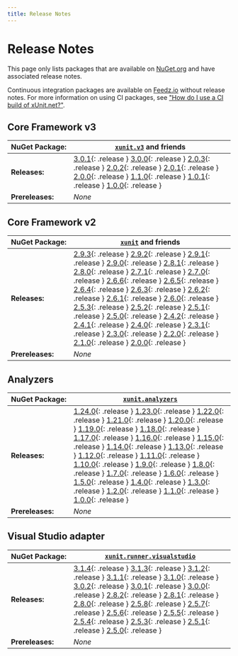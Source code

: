 ```yaml
---
title: Release Notes
---
```


# Release Notes

This page only lists packages that are available on [NuGet.org](https://www.nuget.org/profiles/xunit) and have associated release notes.

Continuous integration packages are available on [Feedz.io](https://feedz.io/org/xunit/repository/xunit/search) without release notes. For more information on using CI packages, see ["How do I use a CI build of xUnit.net?"](/docs/using-ci-builds).

## Core Framework v3

| NuGet&nbsp;Package: | [`xunit.v3`](https://www.nuget.org/packages/xunit.v3) and friends
| ------------------- | -----
| **Releases:**       | [3.0.1](/releases/v3/3.0.1){: .release } [3.0.0](/releases/v3/3.0.0){: .release } [2.0.3](/releases/v3/2.0.3){: .release } [2.0.2](/releases/v3/2.0.2){: .release } [2.0.1](/releases/v3/2.0.1){: .release } [2.0.0](/releases/v3/2.0.0){: .release } [1.1.0](/releases/v3/1.1.0){: .release } [1.0.1](/releases/v3/1.0.1){: .release } [1.0.0](/releases/v3/1.0.0){: .release }
| **Prereleases:**    | _None_

## Core Framework v2

| NuGet&nbsp;Package: | [`xunit`](https://www.nuget.org/packages/xunit) and friends
| ------------------- | -----
| **Releases:**       | [2.9.3](/releases/v2/2.9.3){: .release } [2.9.2](/releases/v2/2.9.2){: .release } [2.9.1](/releases/v2/2.9.1){: .release } [2.9.0](/releases/v2/2.9.0){: .release } [2.8.1](/releases/v2/2.8.1){: .release } [2.8.0](/releases/v2/2.8.0){: .release } [2.7.1](/releases/v2/2.7.1){: .release } [2.7.0](/releases/v2/2.7.0){: .release } [2.6.6](/releases/v2/2.6.6){: .release } [2.6.5](/releases/v2/2.6.5){: .release } [2.6.4](/releases/v2/2.6.4){: .release } [2.6.3](/releases/v2/2.6.3){: .release } [2.6.2](/releases/v2/2.6.2){: .release } [2.6.1](/releases/v2/2.6.1){: .release } [2.6.0](/releases/v2/2.6.0){: .release } [2.5.3](/releases/v2/2.5.3){: .release } [2.5.2](/releases/v2/2.5.2){: .release } [2.5.1](/releases/v2/2.5.1){: .release } [2.5.0](/releases/v2/2.5.0){: .release } [2.4.2](/releases/v2/2.4.2){: .release } [2.4.1](/releases/v2/2.4.1){: .release } [2.4.0](/releases/v2/2.4.0){: .release } [2.3.1](/releases/v2/2.3.1){: .release } [2.3.0](/releases/v2/2.3.0){: .release } [2.2.0](/releases/v2/2.2.0){: .release } [2.1.0](/releases/v2/2.1.0){: .release } [2.0.0](/releases/v2/2.0.0){: .release }
| **Prereleases:**    | _None_

## Analyzers

| NuGet&nbsp;Package: | [`xunit.analyzers`](https://www.nuget.org/packages/xunit.analyzers)
| ------------------- | -----
| **Releases:**       | [1.24.0](/releases/analyzers/1.24.0){: .release } [1.23.0](/releases/analyzers/1.23.0){: .release } [1.22.0](/releases/analyzers/1.22.0){: .release } [1.21.0](/releases/analyzers/1.21.0){: .release } [1.20.0](/releases/analyzers/1.20.0){: .release } [1.19.0](/releases/analyzers/1.19.0){: .release } [1.18.0](/releases/analyzers/1.18.0){: .release } [1.17.0](/releases/analyzers/1.17.0){: .release } [1.16.0](/releases/analyzers/1.16.0){: .release } [1.15.0](/releases/analyzers/1.15.0){: .release } [1.14.0](/releases/analyzers/1.14.0){: .release } [1.13.0](/releases/analyzers/1.13.0){: .release } [1.12.0](/releases/analyzers/1.12.0){: .release } [1.11.0](/releases/analyzers/1.11.0){: .release } [1.10.0](/releases/analyzers/1.10.0){: .release } [1.9.0](/releases/analyzers/1.9.0){: .release } [1.8.0](/releases/analyzers/1.8.0){: .release } [1.7.0](/releases/analyzers/1.7.0){: .release } [1.6.0](/releases/analyzers/1.6.0){: .release } [1.5.0](/releases/analyzers/1.5.0){: .release } [1.4.0](/releases/analyzers/1.4.0){: .release } [1.3.0](/releases/analyzers/1.3.0){: .release } [1.2.0](/releases/analyzers/1.2.0){: .release } [1.1.0](/releases/analyzers/1.1.0){: .release } [1.0.0](/releases/analyzers/1.0.0){: .release }
| **Prereleases:**    | _None_

## Visual Studio adapter

| NuGet&nbsp;Package: | [`xunit.runner.visualstudio`](https://www.nuget.org/packages/xunit.runner.visualstudio)
| ------------------- | -----
| **Releases:**       | [3.1.4](/releases/visualstudio/3.1.4){: .release } [3.1.3](/releases/visualstudio/3.1.3){: .release } [3.1.2](/releases/visualstudio/3.1.2){: .release } [3.1.1](/releases/visualstudio/3.1.1){: .release } [3.1.0](/releases/visualstudio/3.1.0){: .release } [3.0.2](/releases/visualstudio/3.0.2){: .release } [3.0.1](/releases/visualstudio/3.0.1){: .release } [3.0.0](/releases/visualstudio/3.0.0){: .release } [2.8.2](/releases/visualstudio/2.8.2){: .release } [2.8.1](/releases/visualstudio/2.8.1){: .release } [2.8.0](/releases/visualstudio/2.8.0){: .release } [2.5.8](/releases/visualstudio/2.5.8){: .release } [2.5.7](/releases/visualstudio/2.5.7){: .release } [2.5.6](/releases/visualstudio/2.5.6){: .release } [2.5.5](/releases/visualstudio/2.5.5){: .release } [2.5.4](/releases/visualstudio/2.5.4){: .release } [2.5.3](/releases/visualstudio/2.5.3){: .release } [2.5.1](/releases/visualstudio/2.5.1){: .release } [2.5.0](/releases/visualstudio/2.5.0){: .release }
| **Prereleases:**    | _None_
